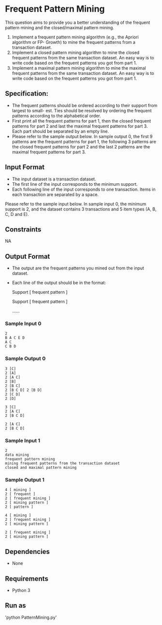 # Frequent Pattern Mining
This question aims to provide you a better understanding of the frequent pattern mining and the closed/maximal pattern mining.
1. Implement a frequent pattern mining algorithm (e.g., the Apriori algorithm or FP- Growth) to mine the frequent patterns from a transaction dataset.
2. Implement a closed pattern mining algorithm to mine the closed frequent patterns from the same transaction dataset. An easy way is to write code based on the frequent patterns you got from part 1.
3. Implement a maximal pattern mining algorithm to mine the maximal frequent patterns from the same transaction dataset. An easy way is to write code based on the frequent patterns you got from part 1.

## Specification:
- The frequent patterns should be ordered according to their support from largest to small- est. Ties should be resolved by ordering the frequent patterns according to the alphabetical order.
- First print all the frequent patterns for part 1, then the closed frequent patterns for part 2 and last the maximal frequent patterns for part 3. Each part should be separated by an empty line.
- Please refer to the sample output below. In sample output 0, the first 9 patterns are the frequent patterns for part 1, the following 3 patterns are the closed frequent patterns for part 2 and the last 2 patterns are the maximal frequent patterns for part 3.

## Input Format
- The input dataset is a transaction dataset.
- The first line of the input corresponds to the minimum support.
- Each following line of the input corresponds to one transaction. Items in each transaction are separated by a space.

Please refer to the sample input below. In sample input 0, the minimum support is 2, and the dataset contains 3 transactions and 5 item types (A, B, C, D and E).

## Constraints
NA

## Output Format
- The output are the frequent patterns you mined out from the input dataset.
- Each line of the output should be in the format:

    Support [ frequent pattern ]

    Support [ frequent pattern ]

    ......

### Sample Input 0
	2
	B A C E D
	A C
	C B D

### Sample Output 0
	3 [C]
	2 [A]
    2 [A C]
    2 [B]
    2 [B C]
    2 [B C D] 2 [B D]
    2 [C D]
    2 [D]
    
    3 [C]
    2 [A C]
    2 [B C D]
    
    2 [A C]
    2 [B C D]

### Sample Input 1
	2
	data mining
	frequent pattern mining
	mining frequent patterns from the transaction dataset 
	closed and maximal pattern mining

### Sample Output 1
    4 [ mining ]
    2 [ frequent ]
    2 [ frequent mining ] 
    2 [ mining pattern ] 
    2 [ pattern ]
    
    4 [ mining ]
    2 [ frequent mining ]
    2 [ mining pattern ]
    
    2 [ frequent mining ] 
    2 [ mining pattern ]


## Dependencies
- None

## Requirements
- Python 3

## Run as
'python PatternMining.py'
